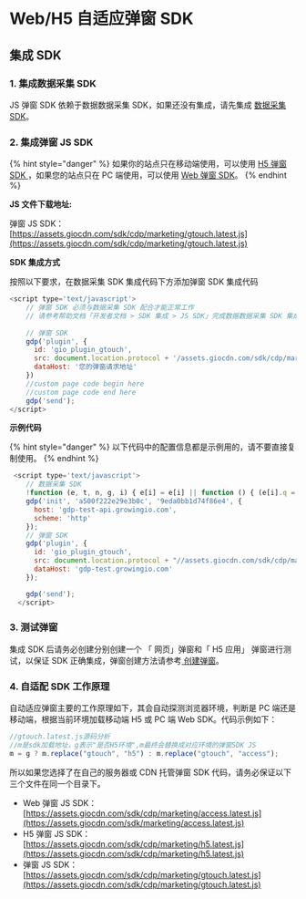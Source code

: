 # Web/H5 自适应弹窗 SDK

## 集成 SDK

### 1. 集成数据采集 SDK

JS 弹窗 SDK 依赖于数据数据采集 SDK，如果还没有集成，请先集成 [数据采集 SDK](../../cdp/js-sdk.md)。

### 2. 集成弹窗 JS SDK

{% hint style="danger" %}
如果你的站点只在移动端使用，可以使用 [H5 弹窗 SDK ](h5-tan-chuang-sdk.md)，如果您的站点只在 PC 端使用，可以使用 [Web 弹窗 SDK](web-tan-chuang-sdk.md)。
{% endhint %}

**JS 文件下载地址:**

弹窗 JS SDK：[https://assets.giocdn.com/sdk/cdp/marketing/gtouch.latest.js](https://assets.giocdn.com/sdk/cdp/marketing/gtouch.latest.js)

**SDK 集成方式**

按照以下要求，在数据采集 SDK 集成代码下方添加弹窗 SDK 集成代码

```javascript
<script type='text/javascript'>
    // 弹窗 SDK 必须与数据采集 SDK 配合才能正常工作
    // 请参考帮助文档「开发者文档 > SDK 集成 > JS SDK」完成数据数据采集 SDK 集成
    
    // 弹窗 SDK
    gdp('plugin', {
      id: 'gio_plugin_gtouch',
      src: document.location.protocol + '/assets.giocdn.com/sdk/cdp/marketing/gtouch.latest.js',
      dataHost: '您的弹窗请求地址'
    })
    //custom page code begin here
    //custom page code end here
    gdp('send');
</script>
```

**示例代码**

{% hint style="danger" %}
以下代码中的配置信息都是示例用的，请不要直接复制使用。
{% endhint %}

```javascript
 <script type='text/javascript'>
    // 数据采集 SDK 
    !function (e, t, n, g, i) { e[i] = e[i] || function () { (e[i].q = e[i].q || []).push(arguments) }, n = t.createElement("script"), tag = t.getElementsByTagName("script")[0], n.async = 1, n.src = g, tag.parentNode.insertBefore(n, tag) }(window, document, "script", "https://assets.giocdn.com/cdp/gio.js", "gdp");
    gdp('init', 'a500f222e29e3b0c', '9eda0bb1d74f86e4', {
      host: 'gdp-test-api.growingio.com',
      scheme: 'http'
    });
    // 弹窗 SDK
    gdp('plugin', {
      id: 'gio_plugin_gtouch',
      src: document.location.protocol + "//assets.giocdn.com/sdk/cdp/marketing/gtouch.latest.js",
      dataHost: 'gdp-test.growingio.com'
    });

    gdp('send');
  </script>
```

### 3. 测试弹窗

集成 SDK 后请务必创建分别创建一个 「 网页」弹窗和「 H5 应用」 弹窗进行测试，以保证 SDK 正确集成，弹窗创建方法请参考[ 创建弹窗](../../../../product-manual/mp/popup/create.md)。

### 4.  自适配 SDK 工作原理

自动适应弹窗主要的工作原理如下，其会自动探测浏览器环境，判断是 PC 端还是移动端，根据当前环境加载移动端 H5 或 PC 端  Web  SDK。代码示例如下：

```javascript
//gtouch.latest.js源码分析
//m是sdk加载地址，g表示"是否H5环境",m最终会替换成对应环境的弹窗SDK JS
m = g ? m.replace("gtouch", "h5") : m.replace("gtouch", "access");
```

所以如果您选择了在自己的服务器或 CDN 托管弹窗 SDK 代码，请务必保证以下三个文件在同一个目录下。

* Web 弹窗 JS SDK： [https://assets.giocdn.com/sdk/cdp/marketing/access.latest.js](https://assets.giocdn.com/sdk/marketing/access.latest.js)
* H5 弹窗 JS SDK：[https://assets.giocdn.com/sdk/cdp/marketing/h5.latest.js](https://assets.giocdn.com/sdk/cdp/marketing/h5.latest.js)
* 弹窗 JS SDK：[https://assets.giocdn.com/sdk/cdp/marketing/gtouch.latest.js](https://assets.giocdn.com/sdk/cdp/marketing/gtouch.latest.js)



